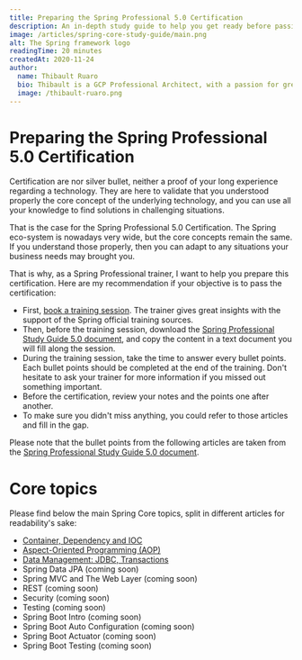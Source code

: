 ```yaml
---
title: Preparing the Spring Professional 5.0 Certification
description: An in-depth study guide to help you get ready before passing the Spring Professional 5.0 certification
image: /articles/spring-core-study-guide/main.png
alt: The Spring framework logo
readingTime: 20 minutes
createdAt: 2020-11-24
author:
  name: Thibault Ruaro
  bio: Thibault is a GCP Professional Architect, with a passion for great code. He likes reading about code best practices and staying up-to-date concerning the latest IT subject. He is also an official Spring Core Trainer, where he gives training at Zenika on a monthly basis.
  image: /thibault-ruaro.png
---
```


# Preparing the Spring Professional 5.0 Certification

Certification are nor silver bullet, neither a proof of your long experience regarding a technology. They are here to validate that you understood properly the core concept of the underlying technology, and you can use all your knowledge to find solutions in challenging situations.

That is the case for the Spring Professional 5.0 Certification. The Spring eco-system is nowadays very wide, but the core concepts remain the same. If you understand those properly, then you can adapt to any situations your business needs may brought you.

That is why, as a Spring Professional trainer, I want to help you prepare this certification. Here are my recommendation if your objective is to pass the certification:
* First, [book a training session](https://training.zenika.com/fr-fr/training/spring/description). The trainer gives great insights with the support of the Spring official training sources.
* Then, before the training session, download the [Spring Professional Study Guide 5.0 document](https://pivotalcontent.s3.amazonaws.com/academy/Spring-Professional-Certification-Study-Guide.pdf), and copy the content in a text document you will fill along the session.
* During the training session, take the time to answer every bullet points. Each bullet points should be completed at the end of the training. Don't hesitate to ask your trainer for more information if you missed out something important.
* Before the certification, review your notes and the points one after another. 
* To make sure you didn't miss anything, you could refer to those articles and fill in the gap.

Please note that the bullet points from the following articles are taken from the [Spring Professional Study Guide 5.0 document](https://pivotalcontent.s3.amazonaws.com/academy/Spring-Professional-Certification-Study-Guide.pdf).

# Core topics

Please find below the main Spring Core topics, split in different articles for readability's sake:
* [Container, Dependency and IOC](/container-dependency-and-ioc)
* [Aspect-Oriented Programming (AOP)](/aspect-oriented-programming-aop)
* [Data Management: JDBC, Transactions](/spring-data-management-jdbc-transactions)
* Spring Data JPA (coming soon)
* Spring MVC and The Web Layer (coming soon)
* REST (coming soon)
* Security (coming soon)
* Testing (coming soon)
* Spring Boot Intro (coming soon)
* Spring Boot Auto Configuration (coming soon)
* Spring Boot Actuator (coming soon)
* Spring Boot Testing (coming soon)
